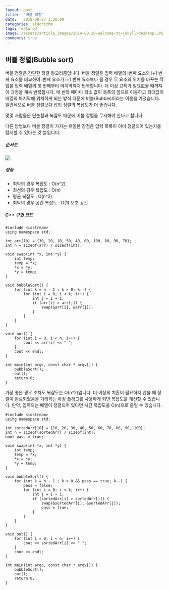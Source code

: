 ```yaml
---
layout: post
title:  "버블 정렬"
date:   2018-08-27 1:20:00
categories: algorithm
tags: featured
image: /assets/article_images/2014-08-29-welcome-to-jekyll/desktop.JPG
comments: true
---
```




## 버블 정렬(Bubble sort)

버블 정렬은 간단한 정렬 알고리즘입니다. 버블 정렬은 입력 배열의 i번째 요소와 i+1 번째 요소를 비교하여 i번째 요소가 i+1 번째 요소보다 클 경우 두 요소의 위치를 바꾸는 작업을 입력 배열의 첫 번째부터 마지막까지 반복합니다. 더 이상 교체가 필요없을 때까지 이 과정을 계속 반복합니다. 매 반복 때마다 최소 값이 목록의 앞으로 이동하고 최대값이 배열의 마지막에 위치하게 되는 방식 때문에 버블(Bubble)이라는 이름을 가졌습니다. 일반적으로 버블 정렬보다 삽입 정렬의 복잡도가 더 좋습니다.



몇몇 사람들은 단순함과 복잡도 때문에 버블 정렬을 무시해야 한다고 합니다.

다른 방법보다 버블 정렬이 가지는 유일한 장점은 입력 목록이 이미 정렬되어 있는지를 탐지할 수 있다는 것 뿐입니다.



##### 순서도

![](https://user-images.githubusercontent.com/20294786/44631089-6a6b1980-a9a2-11e8-9452-11161f9fe718.jpeg)



##### 성능

- 최악의 경우 복잡도 : O(n^2)
- 최선의 경우 복잡도 : O(n)
- 평균 복잡도 : O(n^2)
- 최악의 경우  공간 복잡도 : O(1) 보조 공간



##### C++ 구현 코드

```
#include <iostream>
using namespace std;

int arr[10] = {30, 20, 10, 50, 40, 60, 100, 80, 90, 70};
int n = sizeof(arr) / sizeof(int);

void swap(int *x, int *y) {
    int temp;
    temp = *x;
    *x = *y;
    *y = temp;
}

void bubbleSort() {
    for (int k = n - 1 ; k > 0; k--) {
        for (int i = 0; i < k; i++) {
            int j = i + 1;
            if (arr[i] > arr[j]) {
                swap(&arr[i], &arr[j]);
            }
        }
    }
}

void out() {
    for (int i = 0; i < n; i++) {
        cout << arr[i] << " ";
    }
    cout << endl;
}

int main(int argc, const char * argv[]) {
    bubbleSort();
    out();
    return 0;
}
```



가장 좋은 경우 조차도 복잡도는 O(n^2)입니다. 더 이상의 치환이 필요하지 않을 때 정렬이 완료되었음을 가리키는 확장 플래그를 사용하게 되면 복잡도를 개선할 수 있습니다. 만약, 입력되는 배열이 정렬되어 있다면 시간 복잡도를 O(n)으로 줄일 수 있습니다.



```
#include <iostream>
using namespace std;

int sortedArr[10] = {10, 20, 30, 40, 50, 60, 70, 80, 90, 100};
int n = sizeof(sortedArr) / sizeof(int);
bool pass = true;

void swap(int *x, int *y) {
    int temp;
    temp = *x;
    *x = *y;
    *y = temp;
}

void bubbleSort() {
    for (int k = n - 1 ; k > 0 && pass == true; k--) {
        pass = false;
        for (int i = 0; i < k; i++) {
            int j = i + 1;
            if (sortedArr[i] > sortedArr[j]) {
                swap(&sortedArr[i], &sortedArr[j]);
                pass = true;
            }
        }
    }
}

void out() {
    for (int i = 0; i < n; i++) {
        cout << sortedArr[i] << " ";
    }
    cout << endl;
}

int main(int argc, const char * argv[]) {
    bubbleSort();
    out();
    return 0;
}
```